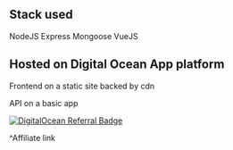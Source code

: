 ## Stack used
  NodeJS
  Express
  Mongoose
  VueJS

## Hosted on Digital Ocean App platform 

  Frontend on a static site backed by cdn
  
  API on a basic app



[![DigitalOcean Referral Badge](https://web-platforms.sfo2.cdn.digitaloceanspaces.com/WWW/Badge%201.svg)](https://www.digitalocean.com/?refcode=4b3af3f7aabc&utm_campaign=Referral_Invite&utm_medium=Referral_Program&utm_source=badge)

^Affiliate link
